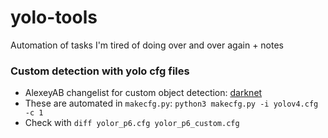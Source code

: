 # yolo-tools
Automation of tasks I'm tired of doing over and over again + notes


### Custom detection with yolo cfg files
- AlexeyAB changelist for custom object detection: [darknet](https://github.com/AlexeyAB/darknet#how-to-train-to-detect-your-custom-objects)
- These are automated in `makecfg.py`: `python3 makecfg.py -i yolov4.cfg -c 1`
- Check with `diff yolor_p6.cfg yolor_p6_custom.cfg`
